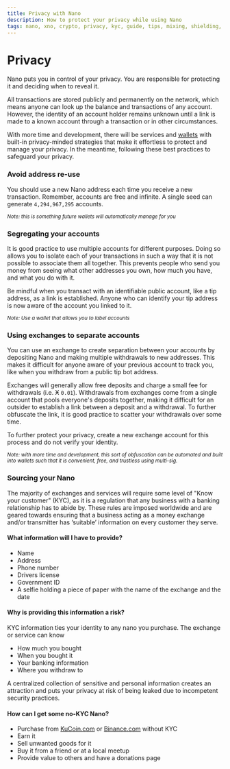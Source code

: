 ```yaml
---
title: Privacy with Nano
description: How to protect your privacy while using Nano
tags: nano, xno, crypto, privacy, kyc, guide, tips, mixing, shielding, anonymity, address
---
```


# Privacy

Nano puts you in control of your privacy. You are responsible for protecting it and deciding when to reveal it.

All transactions are stored publicly and permanently on the network, which means anyone can look up the balance and transactions of any account. However, the identity of an account holder remains unknown until a link is made to a known account through a transaction or in other circumstances.

With more time and development, there will be services and <a href="https://github.com/mistakia/nanowallet" target="_blank">wallets</a> with built-in privacy-minded strategies that make it effortless to protect and manage your privacy. In the meantime, following these best practices to safeguard your privacy.

### Avoid address re-use

You should use a new Nano address each time you receive a new transaction. Remember, accounts are free and infinite. A single seed can generate `4,294,967,295` accounts.

<small>_Note: this is something future wallets will automatically manage for you_</small>

### Segregating your accounts

It is good practice to use multiple accounts for different purposes. Doing so allows you to isolate each of your transactions in such a way that it is not possible to associate them all together. This prevents people who send you money from seeing what other addresses you own, how much you have, and what you do with it.

Be mindful when you transact with an identifiable public account, like a tip address, as a link is established. Anyone who can identify your tip address is now aware of the account you linked to it.

<small>_Note: Use a wallet that allows you to label accounts_</small>

### Using exchanges to separate accounts

You can use an exchange to create separation between your accounts by depositing Nano and making multiple withdrawals to new addresses. This makes it difficult for anyone aware of your previous account to track you, like when you withdraw from a public tip bot address.

Exchanges will generally allow free deposits and charge a small fee for withdrawals (i.e. Ӿ `0.01`). Withdrawals from exchanges come from a single account that pools everyone's deposits together, making it difficult for an outsider to establish a link between a deposit and a withdrawal. To further obfuscate the link, it is good practice to scatter your withdrawals over some time.

To further protect your privacy, create a new exchange account for this process and do not verify your identity.

<small>_Note: with more time and development, this sort of obfuscation can be automated and built into wallets such that it is convenient, free, and trustless using multi-sig._</small>

### Sourcing your Nano

The majority of exchanges and services will require some level of "Know your customer" (KYC), as it is a regulation that any business with a banking relationship has to abide by. These rules are imposed worldwide and are geared towards ensuring that a business acting as a money exchange and/or transmitter has ‘suitable’ information on every customer they serve.

#### What information will I have to provide?

- Name
- Address
- Phone number
- Drivers license
- Government ID
- A selfie holding a piece of paper with the name of the exchange and the date

#### Why is providing this information a risk?

KYC information ties your identity to any nano you purchase. The exchange or service can know

- How much you bought
- When you bought it
- Your banking information
- Where you withdraw to

A centralized collection of sensitive and personal information creates an attraction and puts your privacy at risk of being leaked due to incompetent security practices.

#### How can I get some no-KYC Nano?

- Purchase from <a href="https://www.kucoin.com/" target="_blank">KuCoin.com</a> or <a href="https://www.binance.com/en" target="_blank">Binance.com</a> without KYC
- Earn it
- Sell unwanted goods for it
- Buy it from a friend or at a local meetup
- Provide value to others and have a donations page
